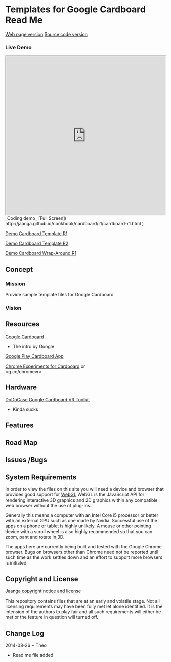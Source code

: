 Templates for Google Cardboard Read Me
===
[Web page version]( http://jaanga.github.io/cookbook/cardboard/ )
[Source code version]( https://github.com/jaanga/cookbook/tree/gh-pages/cardboard/ )


### Live Demo

<iframe src="http://jaanga.github.io/cookbook/cardboard/r1/cardboard-r1.html" width=100% height=500px class='overview' >
There is an `iframe` here. It is not visible when viewed on http://jaanga.github.io/cookbook/cardboard. To view, please go to jaanga.github.io. See 'Project Links' just below.
</iframe>
_Coding demo_ [Full Screen]( http://jaanga.github.io/cookbook/cardboard/r1/cardboard-r1.html )

<!--
[Demo R1](  http://jaanga.github.io/cookbook/cardboard/r1/cardboard-r1.html )  

[Demo Rollercoaster](  http://jaanga.github.io/cookbook/cardboard/rollercoaster/rollercoaster.html )   
-->

[Demo Cardboard Template R1](  http://jaanga.github.io/cookbook/cardboard/r1/cardboard-r1.html )

[Demo Cardboard Template R2](  http://jaanga.github.io/cookbook/cardboard/r2/cardboard-r2.html )

[Demo Cardboard Wrap-Around R1](  http://jaanga.github.io/cookbook/cardboard/wrap-around-r1/wrap-around-r1.html )


## Concept

### Mission
Provide sample template files for Google Cardboard

### Vision

## Resources

[Google Cardboard]( https://developers.google.com/cardboard/ )

* The intro by Google

[ Google Play Cardboard App](  https://play.google.com/store/apps/details?id=com.google.samples.apps.cardboarddemo&hl=en )

[Chrome Experiments for Cardboard]( http://vr.chromeexperiments.com/ ) 
or  
<g.co/chromevr>

## Hardware

[DoDoCase Google Cardboard VR Toolkit]( http://www.dodocase.com/products/google-cardboard-vr-goggle-toolkit )

* Kinda sucks




## Features

## Road Map

## Issues /Bugs

## System Requirements

In order to view the files on this site you will need a device and browser that provides good support for [WebGL](http://get.webgl.org/)
WebGL is the JavaScript API for rendering interactive 3D graphics and 2D graphics within any compatible web browser without the use of plug-ins. 

Generally this means a computer with an Intel Core i5 processor or better with an external GPU such as one made by Nvidia. 
Successful use of the apps on a phone or tablet is highly unlikely. 
A mouse or other pointing device with a scroll wheel is also highly recommended so that you can zoom, pant and rotate in 3D.
 
The apps here are currently being built and tested with the Google Chrome browser. 
Bugs on browsers other than Chrome need not be reported until such time as the work settles down and an effort to support more browsers is initiated.



## Copyright and License

[Jaanga copyright notice and license]( https://github.com/jaanga/jaanga.github.io/blob/master/jaanga-copyright-and-mit-license.md )

This repository contains files that are  at an early and volatile stage. Not all licensing requirements may have been fully met let alone identified. It is the intension of the authors to play fair and all such requirements will either be met or the feature in question will turned off.

## Change Log

2014-08-26 ~ Theo

* Read me file added







